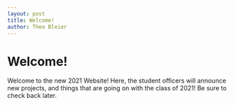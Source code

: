 ```yaml
---
layout: post
title: Welcome!
author: Theo Bleier
---
```


# Welcome!
Welcome to the new 2021 Website! Here, the student officers will announce new projects, and things that are going on with the class of 2021! Be sure to check back later.
